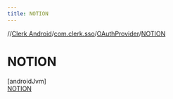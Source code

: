 ```yaml
---
title: NOTION
---
```

//[Clerk Android](../../../../index.html)/[com.clerk.sso](../../index.html)/[OAuthProvider](../index.html)/[NOTION](index.html)



# NOTION



[androidJvm]\
[NOTION](index.html)


